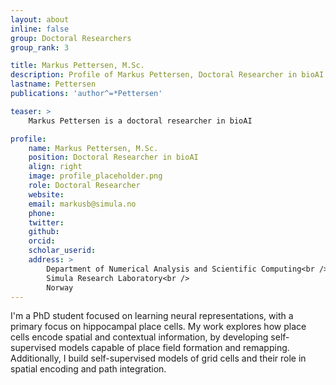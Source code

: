 ```yaml
---
layout: about
inline: false
group: Doctoral Researchers
group_rank: 3

title: Markus Pettersen, M.Sc.
description: Profile of Markus Pettersen, Doctoral Researcher in bioAI group.
lastname: Pettersen
publications: 'author^=*Pettersen'

teaser: >
    Markus Pettersen is a doctoral researcher in bioAI

profile:
    name: Markus Pettersen, M.Sc.
    position: Doctoral Researcher in bioAI  
    align: right
    image: profile_placeholder.png
    role: Doctoral Researcher
    website: 
    email: markusb@simula.no
    phone: 
    twitter: 
    github:
    orcid:
    scholar_userid:
    address: >
        Department of Numerical Analysis and Scientific Computing<br />
        Simula Research Laboratory<br />      
        Norway
---
```


I'm a PhD student focused on learning neural representations, with a primary focus on hippocampal place cells. My work explores how place cells encode spatial and contextual information, by developing self-supervised models capable of place field formation and remapping. Additionally, I build self-supervised models of grid cells and their role in spatial encoding and path integration.
